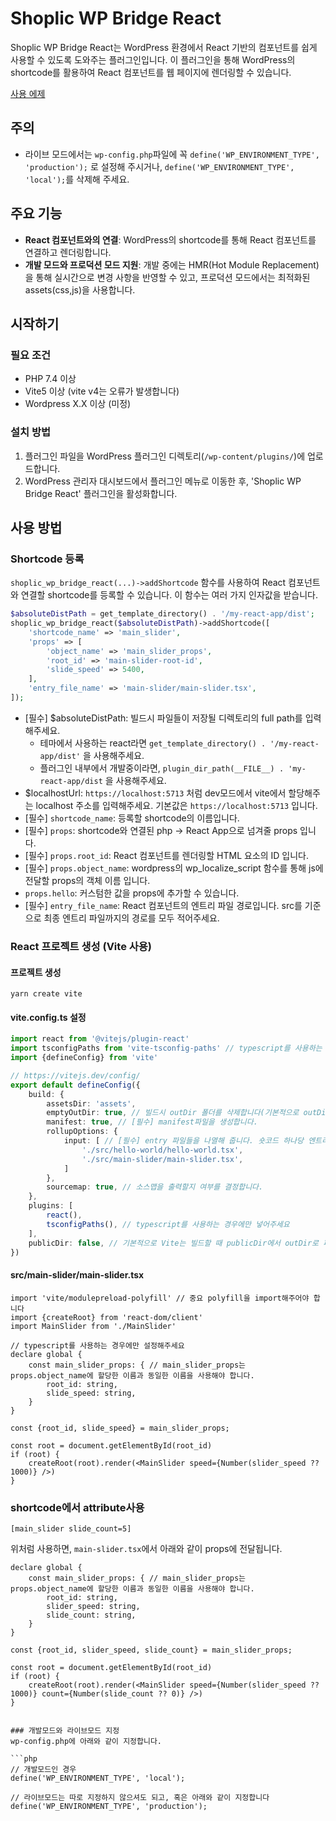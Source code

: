 # Shoplic WP Bridge React

Shoplic WP Bridge React는 WordPress 환경에서 React 기반의 컴포넌트를 쉽게 사용할 수 있도록 도와주는 플러그인입니다. 이 플러그인을 통해 WordPress의 shortcode를 활용하여 React 컴포넌트를 웹 페이지에 렌더링할 수 있습니다.

[사용 에제](https://gitlab.com/byeongin_shoplic/shoplic-wp-bridge-react-example)

## 주의

- 라이브 모드에서는 `wp-config.php`파일에 꼭 `define('WP_ENVIRONMENT_TYPE', 'production');` 로 설정해 주시거나, `define('WP_ENVIRONMENT_TYPE', 'local');`를 삭제해 주세요.

## 주요 기능

- **React 컴포넌트와의 연결**: WordPress의 shortcode를 통해 React 컴포넌트를 연결하고 렌더링합니다.
- **개발 모드와 프로덕션 모드 지원**: 개발 중에는 HMR(Hot Module Replacement)을 통해 실시간으로 변경 사항을 반영할 수 있고, 프로덕션 모드에서는 최적화된 assets(css,js)을 사용합니다.

## 시작하기

### 필요 조건
- PHP 7.4 이상
- Vite5 이상 (vite v4는 오류가 발생합니다)
- Wordpress X.X 이상 (미정)

### 설치 방법

1. 플러그인 파일을 WordPress 플러그인 디렉토리(`/wp-content/plugins/`)에 업로드합니다.
2. WordPress 관리자 대시보드에서 플러그인 메뉴로 이동한 후, 'Shoplic WP Bridge React' 플러그인을 활성화합니다.

## 사용 방법

### Shortcode 등록

`shoplic_wp_bridge_react(...)->addShortcode` 함수를 사용하여 React 컴포넌트와 연결할 shortcode를 등록할 수 있습니다. 이 함수는 여러 가지 인자값을 받습니다.

```php
$absoluteDistPath = get_template_directory() . '/my-react-app/dist';
shoplic_wp_bridge_react($absoluteDistPath)->addShortcode([
    'shortcode_name' => 'main_slider',
    'props' => [
        'object_name' => 'main_slider_props',
        'root_id' => 'main-slider-root-id',
        'slide_speed' => 5400,
    ],
    'entry_file_name' => 'main-slider/main-slider.tsx',
]);
```

- [필수] $absoluteDistPath: 빌드시 파일들이 저장될 디렉토리의 full path를 입력해주세요.
    - 테마에서 사용하는 react라면 `get_template_directory() . '/my-react-app/dist'` 을 사용해주세요.
    - 플러그인 내부에서 개발중이라면, `plugin_dir_path(__FILE__) . 'my-react-app/dist` 을 사용해주세요.
- $localhostUrl: `https://localhost:5713` 처럼 dev모드에서 vite에서 할당해주는 localhost 주소를 입력해주세요. 기본값은 `https://localhost:5713` 입니다.
- [필수] `shortcode_name`: 등록할 shortcode의 이름입니다.
- [필수] `props`: shortcode와 연결된 php -> React App으로 넘겨줄 props 입니다.
- [필수] `props.root_id`: React 컴포넌트를 렌더링할 HTML 요소의 ID 입니다.
- [필수] `props.object_name`: wordpress의 wp_localize_script 함수를 통해 js에 전달할 props의 객체 이름 입니다.
- `props.hello`: 커스텀한 값을 props에 추가할 수 있습니다.
- [필수] `entry_file_name`: React 컴포넌트의 엔트리 파일 경로입니다. src를 기준으로 최종 엔트리 파일까지의 경로를 모두 적어주세요.


### React 프로젝트 생성 (Vite 사용)

#### 프로젝트 생성
```
yarn create vite
```

#### vite.config.ts 설정
```ts
import react from '@vitejs/plugin-react'
import tsconfigPaths from 'vite-tsconfig-paths' // typescript를 사용하는 경우에만 넣어주세요
import {defineConfig} from 'vite'

// https://vitejs.dev/config/
export default defineConfig({
    build: {
        assetsDir: 'assets',
        emptyOutDir: true, // 빌드시 outDir 폴더를 삭제합니다(기본적으로 outDir는 'dist'로 설정되어 있습니다)
        manifest: true, // [필수] manifest파일을 생성합니다. 
        rollupOptions: {
            input: [ // [필수] entry 파일들을 나열해 줍니다. 숏코드 하나당 엔트리 포인트 한개가 매칭됩니다.
                './src/hello-world/hello-world.tsx',
                './src/main-slider/main-slider.tsx',
            ]
        },
        sourcemap: true, // 소스맵을 출력할지 여부를 결정합니다.
    },
    plugins: [
        react(),
        tsconfigPaths(), // typescript를 사용하는 경우에만 넣어주세요
    ],
    publicDir: false, // 기본적으로 Vite는 빌드할 때 publicDir에서 outDir로 파일을 복사합니다. 이를 비활성화하기 위해 false로 설정해줍니다.
})
```

#### src/main-slider/main-slider.tsx
```tsx
import 'vite/modulepreload-polyfill' // 중요 polyfill을 import해주어야 합니다
import {createRoot} from 'react-dom/client'
import MainSlider from './MainSlider'

// typescript를 사용하는 경우에만 설정해주세요
declare global {
    const main_slider_props: { // main_slider_props는 props.object_name에 할당한 이름과 동일한 이름을 사용해야 합니다.
        root_id: string,
        slide_speed: string,
    }
}

const {root_id, slide_speed} = main_slider_props;

const root = document.getElementById(root_id)
if (root) {
    createRoot(root).render(<MainSlider speed={Number(slider_speed ?? 1000)} />)
}
```

### shortcode에서 attribute사용
```
[main_slider slide_count=5]
```
위처럼 사용하면,
`main-slider.tsx`에서 아래와 같이 props에 전달됩니다.
```tsx
declare global {
    const main_slider_props: { // main_slider_props는 props.object_name에 할당한 이름과 동일한 이름을 사용해야 합니다.
        root_id: string,
        slider_speed: string,
        slide_count: string,
    }
}

const {root_id, slider_speed, slide_count} = main_slider_props;

const root = document.getElementById(root_id)
if (root) {
    createRoot(root).render(<MainSlider speed={Number(slider_speed ?? 1000)} count={Number(slide_count ?? 0)} />)
}
```
```

### 개발모드와 라이브모드 지정
wp-config.php에 아래와 같이 지정합니다.

```php
// 개발모드인 경우
define('WP_ENVIRONMENT_TYPE', 'local');

// 라이브모드는 따로 지정하지 않으셔도 되고, 혹은 아래와 같이 지정합니다
define('WP_ENVIRONMENT_TYPE', 'production');
```